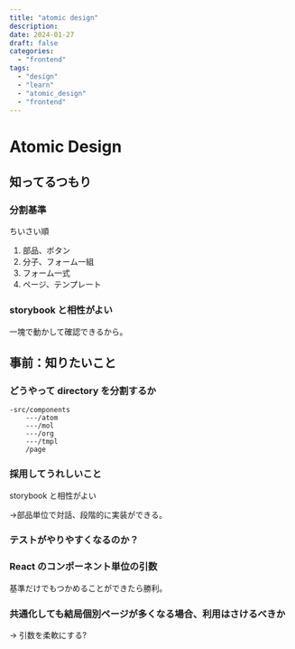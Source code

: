 ```yaml
---
title: "atomic design"
description:
date: 2024-01-27
draft: false
categories:
  - "frontend"
tags:
  - "design"
  - "learn"
  - "atomic_design"
  - "frontend"
---
```


# Atomic Design

## 知ってるつもり

### 分割基準

ちいさい順

1. 部品、ボタン
2. 分子、フォーム一組
3. フォーム一式
4. ページ、テンプレート

### storybook と相性がよい

一塊で動かして確認できるから。

## 事前：知りたいこと

### どうやって directory を分割するか

```
-src/components
    ---/atom
    ---/mol
    ---/org
    ---/tmpl
    /page
```

### 採用してうれしいこと

storybook と相性がよい

->部品単位で対話、段階的に実装ができる。

### テストがやりやすくなるのか？

### React のコンポーネント単位の引数

基準だけでもつかめることができたら勝利。

### 共通化しても結局個別ページが多くなる場合、利用はさけるべきか

-> 引数を柔軟にする?
